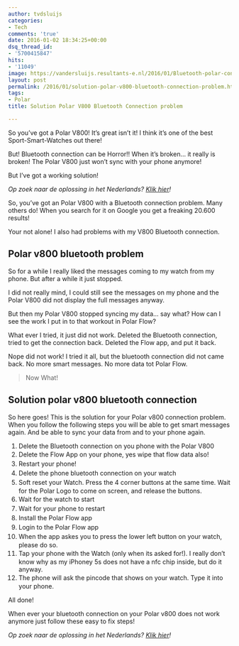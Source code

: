 ```yaml
---
author: tvdsluijs
categories:
- Tech
comments: 'true'
date: 2016-01-02 18:34:25+00:00
dsq_thread_id:
- '5700415847'
hits:
- '11049'
image: https://vandersluijs.resultants-e.nl/2016/01/Bluetooth-polar-connection-error.png
layout: post
permalink: /2016/01/solution-polar-v800-bluetooth-connection-problem.html
tags:
- Polar
title: Solution Polar V800 Bluetooth Connection problem

---
```

So you&#8217;ve got a Polar V800! It&#8217;s great isn&#8217;t it! I think it&#8217;s one of the best Sport-Smart-Watches out there!

But! Bluetooth connection can be Horror!! When it&#8217;s broken&#8230; it really is broken! The Polar V800 just won&#8217;t sync with your phone anymore!

But I&#8217;ve got a working solution!<!--more-->

_Op zoek naar de oplossing in het Nederlands? <a href="http://40enfit.nl/oplossing-polar-v800-bluetooth-connectie-probleem/" target="_blank">Klik hier</a>!_

So, you&#8217;ve got an Polar V800 with a Bluetooth connection problem. Many others do! When you search for it on Google you get a freaking 20.600 results!

Your not alone! I also had problems with my V800 Bluetooth connection.

## Polar v800 bluetooth problem

So for a while I really liked the messages coming to my watch from my phone. But after a while it just stopped.

I did not really mind, I could still see the messages on my phone and the Polar V800 did not display the full messages anyway.

But then my Polar V800 stopped syncing my data&#8230; say what? How can I see the work I put in to that workout in Polar Flow?

What ever I tried, it just did not work. Deleted the Bluetooth connection, tried to get the connection back. Deleted the Flow app, and put it back.

Nope did not work! I tried it all, but the bluetooth connection did not came back. No more smart messages. No more data tot Polar Flow.

> Now What!

## Solution polar v800 bluetooth connection

So here goes! This is the solution for your Polar v800 connection problem. When you follow the following steps you will be able to get smart messages again. And be able to sync your data from and to your phone again.

  1. Delete the Bluetooth connection on you phone with the Polar V800
  2. <span style="line-height: 1.5;">Delete the Flow App on your phone, yes wipe that flow data also!</span>
  3. <span style="line-height: 1.5;">Restart your phone!</span>
  4. <span style="line-height: 1.5;">Delete the phone bluetooth connection on your watch</span>
  5. <span style="line-height: 1.5;">Soft reset your Watch. Press the 4 corner buttons at the same time. Wait for the Polar Logo to come on screen, and release the buttons.</span>
  6. <span style="line-height: 1.5;">Wait for the watch to start</span>
  7. <span style="line-height: 1.5;">Wait for your phone to restart</span>
  8. <span style="line-height: 1.5;">Install the Polar Flow app</span>
  9. <span style="line-height: 1.5;">Login to the Polar Flow app</span>
 10. <span style="line-height: 1.5;">When the app askes you to press the lower left button on your watch, please do so.</span>
 11. <span style="line-height: 1.5;">Tap your phone with the Watch (only when its asked for!). I really don&#8217;t know why as my iPhoney 5s does not have a nfc chip inside, but do it anyway.</span>
 12. <span style="line-height: 1.5;">The phone will ask the pincode that shows on your watch. Type it into your phone.</span>

All done!

When ever your bluetooth connection on your Polar v800 does not work anymore just follow these easy to fix steps!

_Op zoek naar de oplossing in het Nederlands? _<a href="http://40enfit.nl/oplossing-polar-v800-bluetooth-connectie-probleem/" target="_blank">Klik hier</a>!__